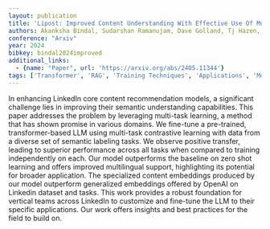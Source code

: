 ```yaml
---
layout: publication
title: 'Lipost: Improved Content Understanding With Effective Use Of Multi-task Contrastive Learning'
authors: Akanksha Bindal, Sudarshan Ramanujam, Dave Golland, Tj Hazen, Tina Jiang, Fengyu Zhang, Peng Yan
conference: "Arxiv"
year: 2024
bibkey: bindal2024improved
additional_links:
  - {name: "Paper", url: 'https://arxiv.org/abs/2405.11344'}
tags: ['Transformer', 'RAG', 'Training Techniques', 'Applications', 'Model Architecture', 'Reinforcement Learning', 'Pretraining Methods']
---
```

In enhancing LinkedIn core content recommendation models, a significant
challenge lies in improving their semantic understanding capabilities. This
paper addresses the problem by leveraging multi-task learning, a method that
has shown promise in various domains. We fine-tune a pre-trained,
transformer-based LLM using multi-task contrastive learning with data from a
diverse set of semantic labeling tasks. We observe positive transfer, leading
to superior performance across all tasks when compared to training
independently on each. Our model outperforms the baseline on zero shot learning
and offers improved multilingual support, highlighting its potential for
broader application. The specialized content embeddings produced by our model
outperform generalized embeddings offered by OpenAI on Linkedin dataset and
tasks. This work provides a robust foundation for vertical teams across
LinkedIn to customize and fine-tune the LLM to their specific applications. Our
work offers insights and best practices for the field to build on.
